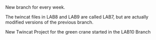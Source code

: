 New branch for every week.

The twincat files in LAB8 and LAB9 are called LAB7, but are actually modified versions of the previous branch.


New Twincat Project for the green crane started in the LAB10 Branch
